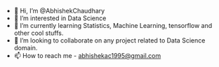 - 👋 Hi, I’m @AbhishekChaudhary
- 👀 I’m interested in Data Science
- 🌱 I’m currently learning Statistics, Machine Learning, tensorflow and other cool stuffs. 
- 💞️ I’m looking to collaborate on any project related to Data Science domain.
- 📫 How to reach me - abhishekac1995@gmail.com

<!---
AbhishekChaudhary7/AbhishekChaudhary7 is a ✨ special ✨ repository because its `README.md` (this file) appears on your GitHub profile.
You can click the Preview link to take a look at your changes.
--->

